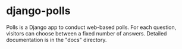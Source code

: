# django-polls
Polls is a Django app to conduct web-based polls. For each question, visitors can choose between a fixed number of answers.  Detailed documentation is in the "docs" directory.
